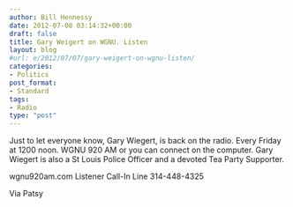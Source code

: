 ```yaml
---
author: Bill Hennessy
date: 2012-07-08 03:14:32+00:00
draft: false
title: Gary Weigert on WGNU. Listen
layout: blog
#url: e/2012/07/07/gary-weigert-on-wgnu-listen/
categories:
- Politics
post_format:
- Standard
tags:
- Radio
type: "post"
---
```


> 
Just to let everyone know, Gary Wiegert, is back on the radio. Every Friday at 1200 noon. WGNU 920 AM or you can connect on the computer. 
Gary Wiegert is also a St Louis Police Officer and a devoted Tea Party Supporter.




wgnu920am.com
Listener Call-In Line 314-448-4325

Via Patsy
